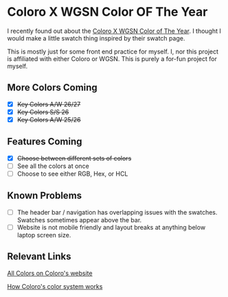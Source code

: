 # Coloro X WGSN Color OF The Year

I recently found out about the [Coloro X WGSN Color of The Year](https://coloro.com/key-colors#KeyColors-A/W-26/27). I thought I would make a little swatch thing inspired by their swatch page.

This is mostly just for some front end practice for myself. I, nor this project is affiliated with either Coloro or WGSN. This is purely a for-fun project for myself.

## More Colors Coming

- [x] ~~Key Colors A/W 26/27~~
- [x] ~~Key Colors S/S 26~~
- [x] ~~Key Colors A/W 25/26~~

## Features Coming

- [x] ~~Choose between different sets of colors~~
- [ ] See all the colors at once
- [ ] Choose to see either RGB, Hex, or HCL

## Known Problems

- [ ] The header bar / navigation has overlapping issues with the swatches. Swatches sometimes appear above the bar.
- [ ] Website is not mobile friendly and layout breaks at anything below laptop screen size.

## Relevant Links

[All Colors on Coloro's website](https://coloro.com/key-colors#KeyColors-A/W-26/27)

[How Coloro's color system works](https://coloro.com/the-coloro-system)
